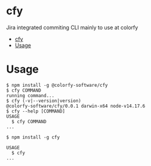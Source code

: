 # cfy

Jira integrated commiting CLI mainly to use at colorfy

<!-- toc -->
* [cfy](#cfy)
* [Usage](#usage)
<!-- tocstop -->

# Usage

<!-- usage -->
```sh-session
$ npm install -g @colorfy-software/cfy
$ cfy COMMAND
running command...
$ cfy (-v|--version|version)
@colorfy-software/cfy/0.0.1 darwin-x64 node-v14.17.6
$ cfy --help [COMMAND]
USAGE
  $ cfy COMMAND
...
```
<!-- usagestop -->

```sh-session
$ npm install -g cfy

USAGE
  $ cfy
...
```
